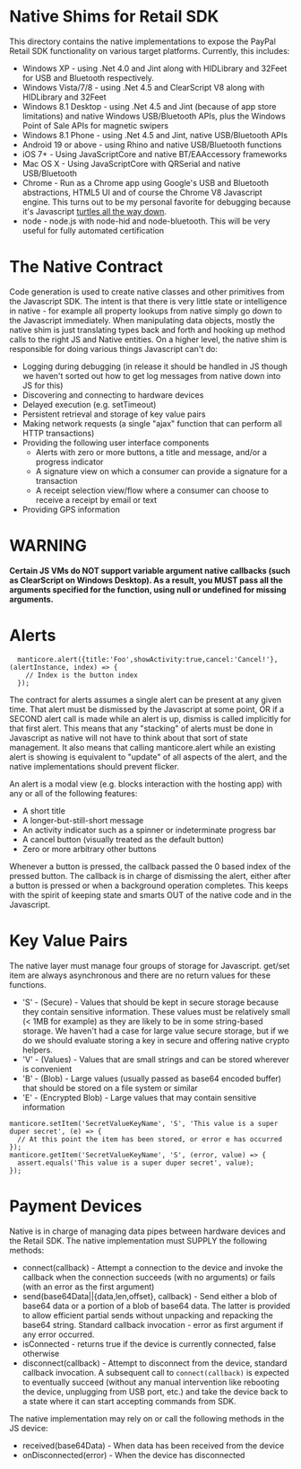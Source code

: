 Native Shims for Retail SDK
===========================

This directory contains the native implementations to expose the PayPal Retail SDK functionality on various target
platforms. Currently, this includes:

* Windows XP - using .Net 4.0 and Jint along with HIDLibrary and 32Feet for USB and Bluetooth respectively.
* Windows Vista/7/8 - using .Net 4.5 and ClearScript V8 along with HIDLibrary and 32Feet
* Windows 8.1 Desktop - using .Net 4.5 and Jint (because of app store limitations) and native Windows USB/Bluetooth APIs, plus the Windows Point of Sale APIs for magnetic swipers
* Windows 8.1 Phone - using .Net 4.5 and Jint, native USB/Bluetooth APIs
* Android 19 or above - using Rhino and native USB/Bluetooth functions
* iOS 7+ - Using JavaScriptCore and native BT/EAAccessory frameworks
* Mac OS X - Using JavaScriptCore with QRSerial and native USB/Bluetooth
* Chrome - Run as a Chrome app using Google's USB and Bluetooth abstractions, HTML5 UI and of course the Chrome V8 Javascript engine. This turns out to be my personal favorite for debugging because it's Javascript [turtles all the way down](http://en.wikipedia.org/wiki/Turtles_all_the_way_down).
* node - node.js with node-hid and node-bluetooth. This will be very useful for fully automated certification

The Native Contract
===================
Code generation is used to create native classes and other primitives from the Javascript SDK. The intent is that there is very little state or intelligence in native - for example all property lookups from native simply go down to the Javascript immediately. When manipulating data objects, mostly the native shim is just translating types back and forth and hooking up method calls to the right JS and Native entities. On a higher level, the native shim is responsible for doing various things Javascript can't do:

* Logging during debugging (in release it should be handled in JS though we haven't sorted out how to get log messages from native down into JS for this)
* Discovering and connecting to hardware devices
* Delayed execution (e.g. setTimeout)
* Persistent retrieval and storage of key value pairs
* Making network requests (a single "ajax" function that can perform all HTTP transactions)
* Providing the following user interface components
    + Alerts with zero or more buttons, a title and message, and/or a progress indicator
    + A signature view on which a consumer can provide a signature for a transaction
    + A receipt selection view/flow where a consumer can choose to receive a receipt by email or text
* Providing GPS information

WARNING
=======

**Certain JS VMs do NOT support variable argument native callbacks (such as ClearScript on Windows Desktop). As a result,
you MUST pass all the arguments specified for the function, using null or undefined for missing arguments.**

Alerts
======
```
  manticore.alert({title:'Foo',showActivity:true,cancel:'Cancel!'}, (alertInstance, index) => {
    // Index is the button index
  });
```
The contract for alerts assumes a single alert can be present at any given time. That alert must be dismissed by the
Javascript at some point, OR if a SECOND alert call is made while an alert is up, dismiss is called implicitly for that
first alert. This means that any "stacking" of alerts must be done in Javascript as native will not have to think about
that sort of state management. It also means that calling manticore.alert while an existing alert is showing is equivalent to "update" of all aspects of the alert, and the native implementations should prevent flicker.

An alert is a modal view (e.g. blocks interaction with the hosting app) with any or all of the following features:

* A short title
* A longer-but-still-short message
* An activity indicator such as a spinner or indeterminate progress bar
* A cancel button (visually treated as the default button)
* Zero or more arbitrary other buttons

Whenever a button is pressed, the callback passed the 0 based index of the pressed button. The callback is in charge of
dismissing the alert, either after a button is pressed or when a background operation completes. This keeps with the
spirit of keeping state and smarts OUT of the native code and in the Javascript.

Key Value Pairs
===============
The native layer must manage four groups of storage for Javascript. get/set item are always asynchronous and there are
no return values for these functions.

* 'S' - (Secure) - Values that should be kept in secure storage because they contain sensitive information. These values
must be relatively small (< 1MB for example) as they are likely to be in some string-based storage. We haven't had a
case for large value secure storage, but if we do we should evaluate storing a key in secure and offering native crypto
helpers.
* 'V' - (Values) - Values that are small strings and can be stored wherever is convenient
* 'B' - (Blob) - Large values (usually passed as base64 encoded buffer) that should be stored on a file system or similar
* 'E' - (Encrypted Blob) - Large values that may contain sensitive information

```
manticore.setItem('SecretValueKeyName', 'S', 'This value is a super duper secret', (e) => {
  // At this point the item has been stored, or error e has occurred
});
manticore.getItem('SecretValueKeyName', 'S', (error, value) => {
  assert.equals('This value is a super duper secret', value);
});
```

Payment Devices
===============

Native is in charge of managing data pipes between hardware devices and the Retail SDK. The native implementation must
SUPPLY the following methods:

* connect(callback) - Attempt a connection to the device and invoke the callback when the connection succeeds (with no arguments) or fails (with an error as the first argument)
* send(base64Data||{data,len,offset}, callback) - Send either a blob of base64 data or a portion of a blob of base64 data. The latter is provided to allow efficient partial sends without unpacking and repacking the base64 string. Standard callback invocation - error as first argument if any error occurred.
* isConnected - returns true if the device is currently connected, false otherwise
* disconnect(callback) - Attempt to disconnect from the device, standard callback invocation. A subsequent call to `connect(callback)` is expected to eventually succeed (without any manual intervention like rebooting the device, unplugging from USB port, etc.) and take the device back to a state where it can start accepting commands from SDK.

The native implementation may rely on or call the following methods in the JS device:

* received(base64Data) - When data has been received from the device
* onDisconnected(error) - When the device has disconnected

